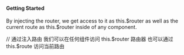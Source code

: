 #### Getting Started

By injecting the router, we get access to it as this.$router as well as the current route as this.\$router inside of any component.

// 通过注入路由 我们可以在任何组件访问 this.$router 路由器 也可以通过 this.\$route 访问当前路由


